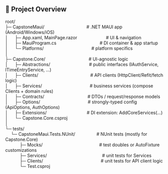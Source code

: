 ## 📂 Project Overview

root/  
├─ CapstoneMaui/ &emsp;&emsp;&emsp;&emsp;&emsp;&emsp;&emsp;&emsp;&emsp; # .NET MAUI app (Android/Windows/iOS)  
│ &emsp; ├─ App.xaml, MainPage.razor &emsp;&emsp;&emsp;&emsp;&emsp;&emsp; # UI & navigation  
│ &emsp; ├─ MauiProgram.cs &emsp;&emsp;&emsp;&emsp;&emsp;&emsp;&emsp;&emsp;&emsp;&nbsp; # DI container & app startup  
│ &emsp; └─ Platforms/ &emsp;&emsp;&emsp;&emsp;&emsp;&emsp;&emsp;&emsp;&emsp;&emsp;&nbsp; # platform specifics  
│  
├─ Capstone.Core/ &emsp;&emsp;&emsp;&emsp;&emsp;&emsp;&emsp;&emsp;&emsp;&nbsp; # UI-agnostic logic  
│ &emsp; ├─ Abstractions/ &emsp;&emsp;&emsp;&emsp;&emsp;&emsp;&emsp;&emsp;&nbsp; # public interfaces (IAuthService, ITimeEntryService, ...)  
│ &emsp; ├─ Clients/ &emsp;&emsp;&emsp;&emsp;&emsp;&emsp;&emsp;&emsp;&emsp;&emsp;&emsp;&nbsp; # API clients (HttpClient/Refit/fetch logic)  
│ &emsp; ├─ Services/ &emsp;&emsp;&emsp;&emsp;&emsp;&emsp;&emsp;&emsp;&emsp;&emsp;&nbsp; # business services (compose Clients + domain rules)  
│ &emsp; ├─ Contracts/ &emsp;&emsp;&emsp;&emsp;&emsp;&emsp;&emsp;&emsp;&emsp;&nbsp; # DTOs / request/response models  
│ &emsp; ├─ Options/ &emsp;&emsp;&emsp;&emsp;&emsp;&emsp;&emsp;&emsp;&emsp;&emsp;&nbsp; # strongly-typed config (ApiOptions, AuthOptions)  
│ &emsp; ├─ Extensions/ &emsp;&emsp;&emsp;&emsp;&emsp;&emsp;&emsp;&emsp;&nbsp;&nbsp; # DI extension: AddCoreServices(...)  
│ &emsp; └─ Capstone.Core.csproj  
│  
└─ tests/  
&emsp; └─ CapstoneMaui.Tests.NUnit/ &emsp;&emsp;&emsp;&emsp;&nbsp; # NUnit tests (mostly for Capstone.Core)  
&emsp;&emsp;&emsp; ├─ Mocks/ &emsp;&emsp;&emsp;&emsp;&emsp;&emsp;&emsp;&emsp;&emsp;&emsp;&emsp;&emsp;&nbsp; # test doubles or AutoFixture customizations  
&emsp;&emsp;&emsp; ├─ Services/ &emsp;&emsp;&emsp;&emsp;&emsp;&emsp;&emsp;&emsp;&emsp;&emsp;&emsp;&emsp; # unit tests for Services  
&emsp;&emsp;&emsp; ├─ Clients/ &emsp;&emsp;&emsp;&emsp;&emsp;&emsp;&emsp;&emsp;&emsp;&emsp;&emsp;&emsp;&nbsp;&nbsp; # unit tests for API client logic  
&emsp;&emsp;&emsp; └─ Test.csproj  


